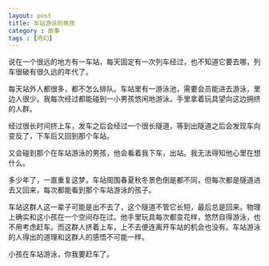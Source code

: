 ```yaml
---
layout: post
title: 车站游泳的男孩
category : 故事
tags : [奇幻]
---
```


说在一个很远的地方有一车站，每天固定有一次列车经过，也不知道它要去哪，列车很破有很久远的年代了。

每天站外人都很多，都不怎么排队。车站里有一游泳池，需要会员能进去游泳，里边人很少。我每次经过都能碰到一小男孩悠闲地游泳，手里拿着玩具望向这边拥挤的人群。

经过很长时间挤上车，发车之后会经过一个很长隧道，等到出隧道之后会发现车向变反了，下车后又回到那个车站。

又会碰到那个在车站游泳的男孩，他会看着我下车，出站。我无法得知他心里在想什么。

多少年了，一直重复这梦。车站周围春夏秋冬景色倒是都不同，但每次都是隧道进去又回来，每次都能看到那个车站游泳的孩子。

车站这群人这一辈子可能是出不去了，这个隧道不管它长短，最后总是回来。物理上确实和这小孩在一个空间存在过。他手里玩具每次都变花样，悠然自得游泳，也不用考虑赶车。而这群人挤着上车，上不去便连离开车站的机会也没有。车站游泳的人得出的道理和这群人的感悟不可能一样。

小孩在车站游泳，你我要赶车了。
